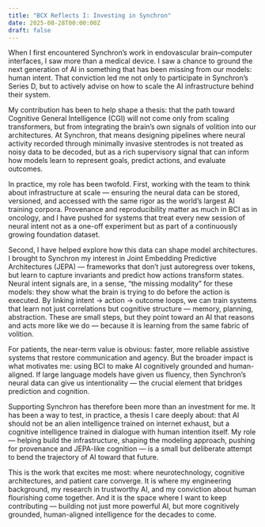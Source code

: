 ```yaml
---
title: "BCX Reflects I: Investing in Synchron"
date: 2025-08-28T00:00:00Z
draft: false
---
```


When I first encountered Synchron’s work in endovascular brain–computer interfaces, I saw more than a medical device. I saw a chance to ground the next generation of AI in something that has been missing from our models: human intent. That conviction led me not only to participate in Synchron’s Series D, but to actively advise on how to scale the AI infrastructure behind their system.

My contribution has been to help shape a thesis: that the path toward Cognitive General Intelligence (CGI) will not come only from scaling transformers, but from integrating the brain’s own signals of volition into our architectures. At Synchron, that means designing pipelines where neural activity recorded through minimally invasive stentrodes is not treated as noisy data to be decoded, but as a rich supervisory signal that can inform how models learn to represent goals, predict actions, and evaluate outcomes.

In practice, my role has been twofold. First, working with the team to think about infrastructure at scale — ensuring the neural data can be stored, versioned, and accessed with the same rigor as the world’s largest AI training corpora. Provenance and reproducibility matter as much in BCI as in oncology, and I have pushed for systems that treat every new session of neural intent not as a one-off experiment but as part of a continuously growing foundation dataset.

Second, I have helped explore how this data can shape model architectures. I brought to Synchron my interest in Joint Embedding Predictive Architectures (JEPA) — frameworks that don’t just autoregress over tokens, but learn to capture invariants and predict how actions transform states. Neural intent signals are, in a sense, “the missing modality” for these models: they show what the brain is trying to do before the action is executed. By linking intent → action → outcome loops, we can train systems that learn not just correlations but cognitive structure — memory, planning, abstraction. These are small steps, but they point toward an AI that reasons and acts more like we do — because it is learning from the same fabric of volition. 

For patients, the near-term value is obvious: faster, more reliable assistive systems that restore communication and agency. But the broader impact is what motivates me: using BCI to make AI cognitively grounded and human-aligned. If large language models have given us fluency, then Synchron’s neural data can give us intentionality — the crucial element that bridges prediction and cognition.

Supporting Synchron has therefore been more than an investment for me. It has been a way to test, in practice, a thesis I care deeply about: that AI should not be an alien intelligence trained on internet exhaust, but a cognitive intelligence trained in dialogue with human intention itself. My role — helping build the infrastructure, shaping the modeling approach, pushing for provenance and JEPA-like cognition — is a small but deliberate attempt to bend the trajectory of AI toward that future.

This is the work that excites me most: where neurotechnology, cognitive architectures, and patient care converge. It is where my engineering background, my research in trustworthy AI, and my conviction about human flourishing come together. And it is the space where I want to keep contributing — building not just more powerful AI, but more cognitively grounded, human-aligned intelligence for the decades to come.
